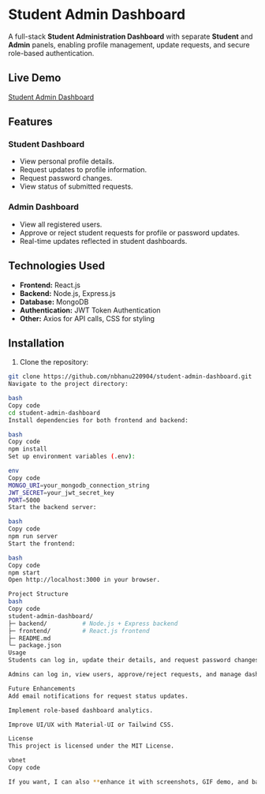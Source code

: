 # Student Admin Dashboard

A full-stack **Student Administration Dashboard** with separate **Student** and **Admin** panels, enabling profile management, update requests, and secure role-based authentication.

## Live Demo
[Student Admin Dashboard](https://student-admin-dashboard-nu.vercel.app/login)

## Features

### Student Dashboard
- View personal profile details.
- Request updates to profile information.
- Request password changes.
- View status of submitted requests.

### Admin Dashboard
- View all registered users.
- Approve or reject student requests for profile or password updates.
- Real-time updates reflected in student dashboards.

## Technologies Used
- **Frontend:** React.js
- **Backend:** Node.js, Express.js
- **Database:** MongoDB
- **Authentication:** JWT Token Authentication
- **Other:** Axios for API calls, CSS for styling

## Installation

1. Clone the repository:

```bash
git clone https://github.com/nbhanu220904/student-admin-dashboard.git
Navigate to the project directory:

bash
Copy code
cd student-admin-dashboard
Install dependencies for both frontend and backend:

bash
Copy code
npm install
Set up environment variables (.env):

env
Copy code
MONGO_URI=your_mongodb_connection_string
JWT_SECRET=your_jwt_secret_key
PORT=5000
Start the backend server:

bash
Copy code
npm run server
Start the frontend:

bash
Copy code
npm start
Open http://localhost:3000 in your browser.

Project Structure
bash
Copy code
student-admin-dashboard/
├─ backend/          # Node.js + Express backend
├─ frontend/         # React.js frontend
├─ README.md
└─ package.json
Usage
Students can log in, update their details, and request password changes.

Admins can log in, view users, approve/reject requests, and manage dashboard data.

Future Enhancements
Add email notifications for request status updates.

Implement role-based dashboard analytics.

Improve UI/UX with Material-UI or Tailwind CSS.

License
This project is licensed under the MIT License.

vbnet
Copy code

If you want, I can also **enhance it with screenshots, GIF demo, and badges** to make it more **visually appealing and professional** for GitHub. Do you want me to do that next?






